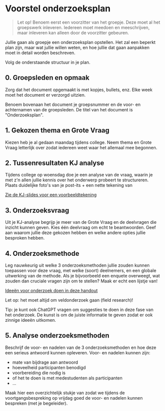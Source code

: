 # Voorstel onderzoeksplan

> Let op! Benoem eerst een voorzitter van het groepje. Deze moet al het groepswerk inleveren. Iedereen moet meedoen en meeschrijven, maar inleveren kan alleen door de voorzitter gebeuren.

Jullie gaan als groepje een onderzoeksplan opstellen. Het zal een beperkt plan zijn, maar wat jullie willen weten, en hoe jullie dat gaan aanpakken moet in detail worden beschreven.

Volg de onderstaande structuur in je plan.

## 0. Groepsleden en opmaak

Zorg dat het document opgemaakt is met kopjes, bullets, enz. Elke week moet het document er verzorgd uitzien.

Benoem bovenaan het document je groepsnummer en de voor- en achternamen van de groepsleden. De titel van het document is "Onderzoeksplan".

## 1. Gekozen thema en Grote Vraag

Kiezen heb je al gedaan maandag tijdens college. Neem thema en Grote Vraag letterlijk over zodat iedereen weet waar het allemaal mee begonnen.

## 2. Tussenresultaten KJ analyse

Tijdens college op woensdag doe je een analyse van de vraag, waarin je met z'n allen jullie kennis over het onderwerp probeert te structureren. Plaats duidelijke foto's van je post-its + een nette tekening van 

[Zie de KJ-slides voor een voorbeeldtekening](https://public.3.basecamp.com/p/W6AtUEL5v9LANfgXe9cXdnjy)

## 3. Onderzoeksvraag

Uit je KJ-analyse begrijp je meer van de Grote Vraag en de deelvragen die inzicht kunnen geven. Kies één deelvraag om echt te beantwoorden. Geef aan waarom jullie deze gekozen hebben en welke andere opties jullie besproken hebben.

## 4. Onderzoeksmethode

Leg nauwkeurig uit welke 3 onderzoeksmethoden jullie zouden kunnen toepassen voor deze vraag, met welke (soort) deelnemers, en een globale uitwerking van de methode. Als je bijvoorbeeld een enquete overweegt, wat zouden dan cruciale vragen zijn om te stellen? Maak er echt een lijstje van!

[Ideeën voor onderzoek doen in deze handout](https://public.3.basecamp.com/p/ZctUeMTS9k6L3hYEnQEJeW8h)

Let op: het moet altijd om veldonderzoek gaan (field research)!

Tip: je kunt ook ChatGPT vragen om suggesties te doen in deze fase van het onderzoek. De kunst is om de juiste informatie te geven zodat er ook zinnige ideeën uitkomen.

## 5. Analyse onderzoeksmethoden

Beschrijf de voor- en nadelen van de 3 onderzoeksmethoden en hoe deze een serieus antwoord kunnen opleveren. Voor- en nadelen kunnen zijn:

- mate van bijdrage aan antwoord
- hoeveelheid participanten benodigd
- voorbereiding die nodig is
- of het te doen is met medestudenten als participanten
- ...

Maak hier een overzichtelijk stukje van zodat we tijdens de voortgangsbespreking op vrijdag goed de voor- en nadelen kunnen bespreken (met je begeleider).
